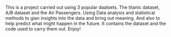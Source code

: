 This is a project carried out using 3 popular daatsets. The titanic dataset, A/B dataset and the Air Passengers. Using Data analysis and statistical methods to gian insights into the data and bring out meaning.
And also to help predict what might happen in the future. It contains the dataset and the code used to carry them out. Enjoy!
